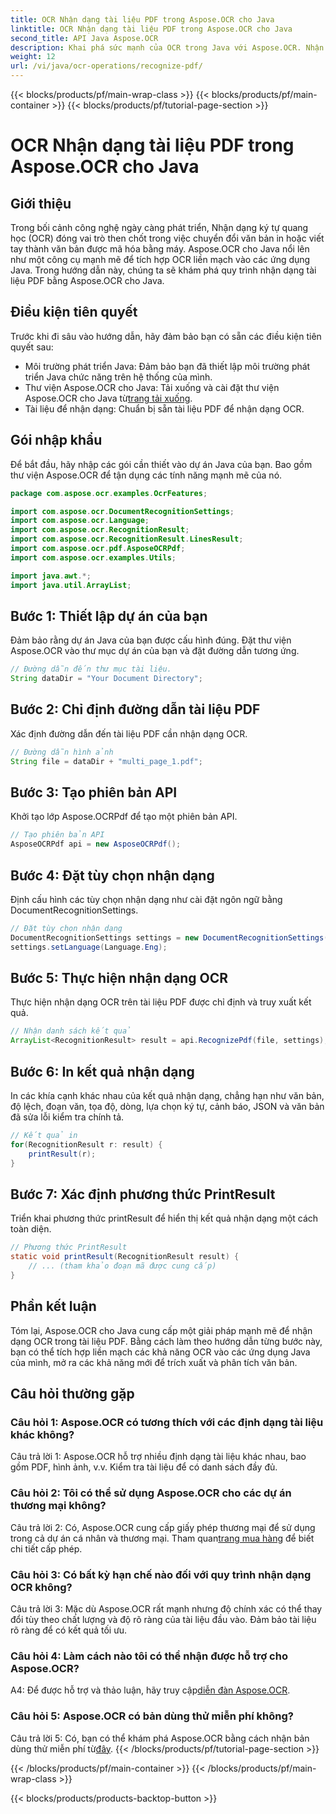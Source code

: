 ```yaml
---
title: OCR Nhận dạng tài liệu PDF trong Aspose.OCR cho Java
linktitle: OCR Nhận dạng tài liệu PDF trong Aspose.OCR cho Java
second_title: API Java Aspose.OCR
description: Khai phá sức mạnh của OCR trong Java với Aspose.OCR. Nhận dạng văn bản trong tài liệu PDF một cách dễ dàng. Tăng cường ứng dụng của bạn với độ chính xác và tốc độ.
weight: 12
url: /vi/java/ocr-operations/recognize-pdf/
---
```


{{< blocks/products/pf/main-wrap-class >}}
{{< blocks/products/pf/main-container >}}
{{< blocks/products/pf/tutorial-page-section >}}

# OCR Nhận dạng tài liệu PDF trong Aspose.OCR cho Java

## Giới thiệu

Trong bối cảnh công nghệ ngày càng phát triển, Nhận dạng ký tự quang học (OCR) đóng vai trò then chốt trong việc chuyển đổi văn bản in hoặc viết tay thành văn bản được mã hóa bằng máy. Aspose.OCR cho Java nổi lên như một công cụ mạnh mẽ để tích hợp OCR liền mạch vào các ứng dụng Java. Trong hướng dẫn này, chúng ta sẽ khám phá quy trình nhận dạng tài liệu PDF bằng Aspose.OCR cho Java.

## Điều kiện tiên quyết

Trước khi đi sâu vào hướng dẫn, hãy đảm bảo bạn có sẵn các điều kiện tiên quyết sau:

- Môi trường phát triển Java: Đảm bảo bạn đã thiết lập môi trường phát triển Java chức năng trên hệ thống của mình.
-  Thư viện Aspose.OCR cho Java: Tải xuống và cài đặt thư viện Aspose.OCR cho Java từ[trang tải xuống](https://releases.aspose.com/ocr/java/).
- Tài liệu để nhận dạng: Chuẩn bị sẵn tài liệu PDF để nhận dạng OCR.

## Gói nhập khẩu

Để bắt đầu, hãy nhập các gói cần thiết vào dự án Java của bạn. Bao gồm thư viện Aspose.OCR để tận dụng các tính năng mạnh mẽ của nó.

```java
package com.aspose.ocr.examples.OcrFeatures;

import com.aspose.ocr.DocumentRecognitionSettings;
import com.aspose.ocr.Language;
import com.aspose.ocr.RecognitionResult;
import com.aspose.ocr.RecognitionResult.LinesResult;
import com.aspose.ocr.pdf.AsposeOCRPdf;
import com.aspose.ocr.examples.Utils;

import java.awt.*;
import java.util.ArrayList;
```

## Bước 1: Thiết lập dự án của bạn

Đảm bảo rằng dự án Java của bạn được cấu hình đúng. Đặt thư viện Aspose.OCR vào thư mục dự án của bạn và đặt đường dẫn tương ứng.

```java
// Đường dẫn đến thư mục tài liệu.
String dataDir = "Your Document Directory";
```

## Bước 2: Chỉ định đường dẫn tài liệu PDF

Xác định đường dẫn đến tài liệu PDF cần nhận dạng OCR.

```java
// Đường dẫn hình ảnh
String file = dataDir + "multi_page_1.pdf";
```

## Bước 3: Tạo phiên bản API

Khởi tạo lớp Aspose.OCRPdf để tạo một phiên bản API.

```java
// Tạo phiên bản API
AsposeOCRPdf api = new AsposeOCRPdf();
```

## Bước 4: Đặt tùy chọn nhận dạng

Định cấu hình các tùy chọn nhận dạng như cài đặt ngôn ngữ bằng DocumentRecognitionSettings.

```java
// Đặt tùy chọn nhận dạng
DocumentRecognitionSettings settings = new DocumentRecognitionSettings(2);
settings.setLanguage(Language.Eng);
```

## Bước 5: Thực hiện nhận dạng OCR

Thực hiện nhận dạng OCR trên tài liệu PDF được chỉ định và truy xuất kết quả.

```java
// Nhận danh sách kết quả
ArrayList<RecognitionResult> result = api.RecognizePdf(file, settings);
```

## Bước 6: In kết quả nhận dạng

In các khía cạnh khác nhau của kết quả nhận dạng, chẳng hạn như văn bản, độ lệch, đoạn văn, tọa độ, dòng, lựa chọn ký tự, cảnh báo, JSON và văn bản đã sửa lỗi kiểm tra chính tả.

```java
// Kết quả in
for(RecognitionResult r: result) {
    printResult(r);
}
```

## Bước 7: Xác định phương thức PrintResult

Triển khai phương thức printResult để hiển thị kết quả nhận dạng một cách toàn diện.

```java
// Phương thức PrintResult
static void printResult(RecognitionResult result) {
    // ... (tham khảo đoạn mã được cung cấp)
}
```

## Phần kết luận

Tóm lại, Aspose.OCR cho Java cung cấp một giải pháp mạnh mẽ để nhận dạng OCR trong tài liệu PDF. Bằng cách làm theo hướng dẫn từng bước này, bạn có thể tích hợp liền mạch các khả năng OCR vào các ứng dụng Java của mình, mở ra các khả năng mới để trích xuất và phân tích văn bản.

## Câu hỏi thường gặp

### Câu hỏi 1: Aspose.OCR có tương thích với các định dạng tài liệu khác không?

Câu trả lời 1: Aspose.OCR hỗ trợ nhiều định dạng tài liệu khác nhau, bao gồm PDF, hình ảnh, v.v. Kiểm tra tài liệu để có danh sách đầy đủ.

### Câu hỏi 2: Tôi có thể sử dụng Aspose.OCR cho các dự án thương mại không?

 Câu trả lời 2: Có, Aspose.OCR cung cấp giấy phép thương mại để sử dụng trong cả dự án cá nhân và thương mại. Tham quan[trang mua hàng](https://purchase.aspose.com/buy) để biết chi tiết cấp phép.

### Câu hỏi 3: Có bất kỳ hạn chế nào đối với quy trình nhận dạng OCR không?

Câu trả lời 3: Mặc dù Aspose.OCR rất mạnh nhưng độ chính xác có thể thay đổi tùy theo chất lượng và độ rõ ràng của tài liệu đầu vào. Đảm bảo tài liệu rõ ràng để có kết quả tối ưu.

### Câu hỏi 4: Làm cách nào tôi có thể nhận được hỗ trợ cho Aspose.OCR?

 A4: Để được hỗ trợ và thảo luận, hãy truy cập[diễn đàn Aspose.OCR](https://forum.aspose.com/c/ocr/16).

### Câu hỏi 5: Aspose.OCR có bản dùng thử miễn phí không?

 Câu trả lời 5: Có, bạn có thể khám phá Aspose.OCR bằng cách nhận bản dùng thử miễn phí từ[đây](https://releases.aspose.com/).
{{< /blocks/products/pf/tutorial-page-section >}}

{{< /blocks/products/pf/main-container >}}
{{< /blocks/products/pf/main-wrap-class >}}

{{< blocks/products/products-backtop-button >}}
